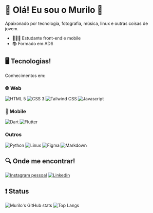# 🌙 Olá! Eu sou o Murilo 👋

Apaixonado por tecnologia, fotografia, música, linux e outras coisas de jovem.

- 🧑🏻‍💻 Estudante front-end e mobile
- 📚 Formado em ADS

## 🖥️ Tecnologias&excl;

Conhecimentos em:

### 🌐 Web

![HTML 5](https://img.shields.io/badge/HTML5-E34F26?style=for-the-badge&logo=html5&logoColor=white)
![CSS 3](https://img.shields.io/badge/CSS3-1572B6?style=for-the-badge&logo=css3&logoColor=white)
![Tailwind CSS](https://img.shields.io/badge/Tailwind%20CSS-%2338B2AC?style=for-the-badge&logo=tailwind-css&logoColor=white)
![Javascript](https://img.shields.io/badge/JavaScript-F7DF1E?style=for-the-badge&logo=javascript&logoColor=black)

### 📱 Mobile

![Dart](https://img.shields.io/badge/Dart-%230175C2?style=for-the-badge&logo=dart&logoColor=w)
![Flutter](https://img.shields.io/badge/Flutter-02569B?style=for-the-badge&logo=flutter&logoColor=w)

### Outros

![Python](https://img.shields.io/badge/Python-14354C?style=for-the-badge&logo=python&logoColor=white)
![Linux](https://img.shields.io/badge/Linux-FCC624?style=for-the-badge&logo=linux&logoColor=black)
![Figma](https://img.shields.io/badge/Figma-F24E1E?style=for-the-badge&logo=figma&logoColor=white)
![Markdown](https://img.shields.io/badge/Markdown-000000?style=for-the-badge&logo=markdown&logoColor=w)

## 🔍 Onde me encontrar&excl;

[![Instagram pessoal](https://img.shields.io/badge/Instagram-E4405F?style=for-the-badge&logo=instagram&logoColor=white)](https://www.instagram.com/muliro_sh/)
[![Linkedin](https://img.shields.io/badge/LinkedIn-0A66C2?style=for-the-badge&logo=linkedin-white&logoColor=white)](https://www.linkedin.com/in/murilomonte/)

## ❗ Status

![Murilo's GitHub stats](https://github-readme-stats.vercel.app/api?username=murilomonte&show_icons=true&theme=catppuccin_mocha)
![Top Langs](https://github-readme-stats.vercel.app/api/top-langs/?username=murilomonte&layout=compact)
